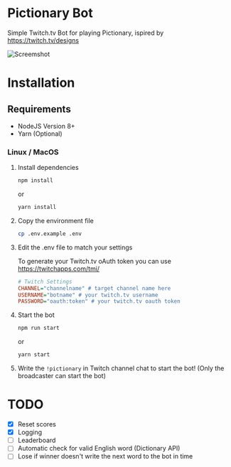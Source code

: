 # Pictionary Bot
Simple Twitch.tv Bot for playing Pictionary, ispired by https://twitch.tv/designs

![Screemshot](https://i.imgur.com/7EQLQe5.png)

# Installation
## Requirements
- NodeJS Version 8+
- Yarn (Optional)
### Linux / MacOS
1. Install dependencies 
    ```sh
    npm install
    ```
    or
    ```sh
    yarn install
    ```
2. Copy the environment file
    ```sh
    cp .env.example .env
    ```
3. Edit the .env file to match your settings
    
    To generate your Twitch.tv oAuth token you can use https://twitchapps.com/tmi/
    ```ini
    # Twitch Settings
    CHANNEL="channelname" # target channel name here
    USERNAME="botname" # your twitch.tv username
    PASSWORD="oauth:token" # your twitch.tv oauth token
    ```
4. Start the bot
    ```sh
    npm run start
    ````
    or
    ```sh
    yarn start
    ````
5. Write the `!pictionary` in Twitch channel chat to start the bot! (Only the broadcaster can start the bot)

# TODO
- [x] Reset scores
- [x] Logging
- [ ] Leaderboard
- [ ] Automatic check for valid English word (Dictionary API)
- [ ] Lose if winner doesn't write the next word to the bot in time